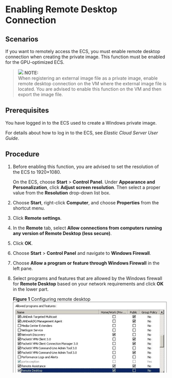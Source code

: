 # Enabling Remote Desktop Connection<a name="EN-US_TOPIC_0030713155"></a>

## Scenarios<a name="section18008450525"></a>

If you want to remotely access the ECS, you must enable  remote desktop connection  when creating the private image. This function must be enabled for the GPU-optimized ECS.

>![](/images/icon-note.gif) **NOTE:**   
>When registering an external image file as a private image, enable remote desktop connection on the VM where the external image file is located. You are advised to enable this function on the VM and then export the image file.  

## Prerequisites<a name="section12881164595515"></a>

You have logged in to the ECS used to create a Windows private image.

For details about how to log in to the ECS, see  _Elastic Cloud Server User Guide_.

## Procedure<a name="section5900131105513"></a>

1.  Before enabling this function, you are advised to set the resolution of the ECS to 1920×1080.

    On the ECS, choose  **Start**  \>  **Control Panel**. Under  **Appearance and Personalization**, click  **Adjust screen resolution**. Then select a proper value from the  **Resolution**  drop-down list box.

2.  Choose  **Start**, right-click  **Computer**, and choose  **Properties**  from the shortcut menu.
3.  Click  **Remote settings**.
4.  In the  **Remote**  tab, select  **Allow connections from computers running any version of Remote Desktop \(less secure\)**.
5.  Click  **OK**.
6.  Choose  **Start**  \>  **Control Panel**  and navigate to  **Windows Firewall**.
7.  Choose  **Allow a program or feature through Windows Firewall**  in the left pane.
8.  Select programs and features that are allowed by the Windows firewall for  **Remote Desktop**  based on your network requirements and click  **OK**  in the lower part.

    **Figure  1**  Configuring remote desktop<a name="fig33349279102033"></a>  
    ![](figures/configuring-remote-desktop.jpg "configuring-remote-desktop")


